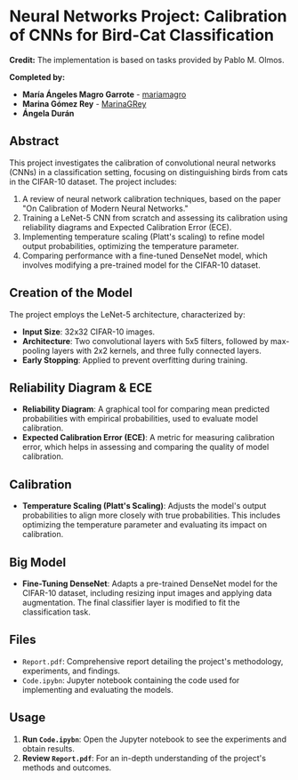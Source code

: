# Neural Networks Project: Calibration of CNNs for Bird-Cat Classification

**Credit:**
The implementation is based on tasks provided by Pablo M. Olmos.

**Completed by:**
- **María Ángeles Magro Garrote** - [mariamagro](https://github.com/mariamagro)
- **Marina Gómez Rey** - [MarinaGRey](https://github.com/MarinaGRey)
- **Ángela Durán**
  
## Abstract
This project investigates the calibration of convolutional neural networks (CNNs) in a classification setting, focusing on distinguishing birds from cats in the CIFAR-10 dataset. The project includes:
1. A review of neural network calibration techniques, based on the paper "On Calibration of Modern Neural Networks."
2. Training a LeNet-5 CNN from scratch and assessing its calibration using reliability diagrams and Expected Calibration Error (ECE).
3. Implementing temperature scaling (Platt's scaling) to refine model output probabilities, optimizing the temperature parameter.
4. Comparing performance with a fine-tuned DenseNet model, which involves modifying a pre-trained model for the CIFAR-10 dataset.
## Creation of the Model
The project employs the LeNet-5 architecture, characterized by:
- **Input Size**: 32x32 CIFAR-10 images.
- **Architecture**: Two convolutional layers with 5x5 filters, followed by max-pooling layers with 2x2 kernels, and three fully connected layers.
- **Early Stopping**: Applied to prevent overfitting during training.
## Reliability Diagram & ECE
- **Reliability Diagram**: A graphical tool for comparing mean predicted probabilities with empirical probabilities, used to evaluate model calibration.
- **Expected Calibration Error (ECE)**: A metric for measuring calibration error, which helps in assessing and comparing the quality of model calibration.
## Calibration
- **Temperature Scaling (Platt's Scaling)**: Adjusts the model's output probabilities to align more closely with true probabilities. This includes optimizing the temperature parameter and evaluating its impact on calibration.
## Big Model
- **Fine-Tuning DenseNet**: Adapts a pre-trained DenseNet model for the CIFAR-10 dataset, including resizing input images and applying data augmentation. The final classifier layer is modified to fit the classification task.
## Files
- `Report.pdf`: Comprehensive report detailing the project's methodology, experiments, and findings.
- `Code.ipybn`: Jupyter notebook containing the code used for implementing and evaluating the models.
## Usage
1. **Run `Code.ipybn`**: Open the Jupyter notebook to see the experiments and obtain results.
2. **Review `Report.pdf`**: For an in-depth understanding of the project's methods and outcomes.
